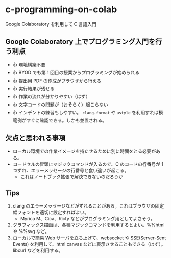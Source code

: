 # c-programming-on-colab
Google Colaboratory を利用して C 言語入門

## Google Colaboratory 上でプログラミング入門を行う利点

- 👍 環境構築不要
- 👍 BYOD でも第 1 回目の授業からプログラミングが始められる
- 👍 提出用 PDF の作成がブラウザから行える
- 👍 実行結果が残せる
- 👍 作業の流れが分かりやすい（はず）
- 👍 文字コードの問題が（おそらく）起こらない
- 👍 インデントの練習もしやすい。 `clang-format` や `astyle` を利用すれば模範例がすぐに確認できる。しかも並置される。

## 欠点と思われる事項

- ローカル環境での作業イメージを持たせるために別に時間をとる必要がある。
- コードセルの冒頭にマジックコマンドが入るので、C のコードの行番号が 1 つずれ、エラーメッセージの行番号と食い違いが起こる。
    - これはノートブック拡張で解決できないのだろうか

## Tips

1. clang のエラーメッセージなどがずれることがある。これはブラウザの固定幅フォントを適切に設定すればよい。
    * Myrica M、Cica、Ricty などがプログラミング用としてよさそう。
2. グラフィックス描画は、各種マジックコマンドを利用するとよい。%%html や %%svg など。
3. ローカルで簡易 Web サーバを立ち上げて、websocket や SSE(Server-Sent Events) を利用して、html canvas などに表示させることもできる（はず）。libcurl などを利用する。
